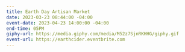 ```yaml
---
title: Earth Day Artisan Market
date: 2023-03-23 08:44:00 -04:00
event-date: 2023-04-23 14:00:00 -04:00
end-time: 05PM
giphy-url: https://media.giphy.com/media/M52z7SjnRKHHG/giphy.gif
event-url: https://earthcider.eventbrite.com
---
```


